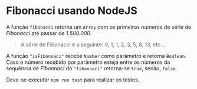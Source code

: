 # Fibonacci usando NodeJS

A função `fibonacci` retorna um `Array` com os primeiros números de série de *Fibonacci* até passar de *1.500.000*.

> A série de Fibonacci é a seguinte: 0, 1, 1, 2, 3, 5, 8, 13, etc...

A função `"isFibonnaci"` recebe `Number` como parâmetro e retorna `Boolean`.
Caso o número recebido por parâmetro esteja entre os números da sequência de *Fibonnaci* do `"fibonnaci"` retorna-se `true`, senão, `false`.

Deve-se executar `npm run test` para realizar os testes.